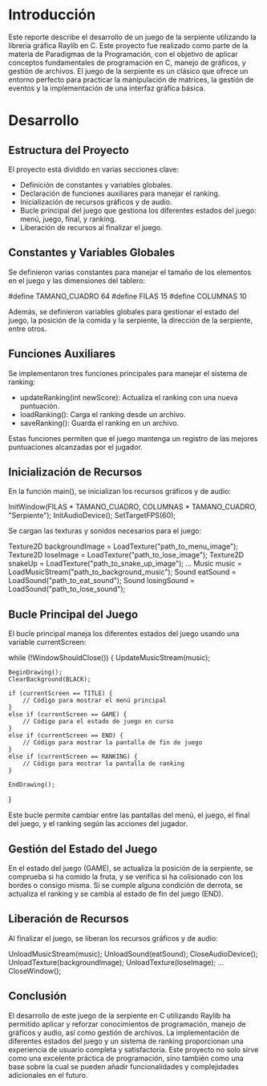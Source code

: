 # Introducción
Este reporte describe el desarrollo de un juego de la serpiente utilizando la librería gráfica Raylib en C. Este proyecto fue realizado como parte de la materia de Paradigmas de la Programación, con el objetivo de aplicar conceptos fundamentales de programación en C, manejo de gráficos, y gestión de archivos. El juego de la serpiente es un clásico que ofrece un entorno perfecto para practicar la manipulación de matrices, la gestión de eventos y la implementación de una interfaz gráfica básica.

# Desarrollo
## Estructura del Proyecto
El proyecto está dividido en varias secciones clave:

- Definición de constantes y variables globales.
- Declaración de funciones auxiliares para manejar el ranking.
- Inicialización de recursos gráficos y de audio.
- Bucle principal del juego que gestiona los diferentes estados del juego: menú, juego, final, y ranking.
- Liberación de recursos al finalizar el juego.

## Constantes y Variables Globales
Se definieron varias constantes para manejar el tamaño de los elementos en el juego y las dimensiones del tablero:

#define TAMANO_CUADRO 64
#define FILAS 15
#define COLUMNAS 10

Además, se definieron variables globales para gestionar el estado del juego, la posición de la comida y la serpiente, la dirección de la serpiente, entre otros.

## Funciones Auxiliares
Se implementaron tres funciones principales para manejar el sistema de ranking:

- updateRanking(int newScore): Actualiza el ranking con una nueva puntuación.
- loadRanking(): Carga el ranking desde un archivo.
- saveRanking(): Guarda el ranking en un archivo.

Estas funciones permiten que el juego mantenga un registro de las mejores puntuaciones alcanzadas por el jugador.

## Inicialización de Recursos
En la función main(), se inicializan los recursos gráficos y de audio:

InitWindow(FILAS * TAMANO_CUADRO, COLUMNAS * TAMANO_CUADRO, "Serpiente");
InitAudioDevice();
SetTargetFPS(60);

Se cargan las texturas y sonidos necesarios para el juego:

Texture2D backgroundImage = LoadTexture("path_to_menu_image");
Texture2D loseImage = LoadTexture("path_to_lose_image");
Texture2D snakeUp = LoadTexture("path_to_snake_up_image");
...
Music music = LoadMusicStream("path_to_background_music");
Sound eatSound = LoadSound("path_to_eat_sound");
Sound losingSound = LoadSound("path_to_lose_sound");

## Bucle Principal del Juego
El bucle principal maneja los diferentes estados del juego usando una variable currentScreen:

while (!WindowShouldClose())
{
    UpdateMusicStream(music);

    BeginDrawing();
    ClearBackground(BLACK);

    if (currentScreen == TITLE) {
        // Código para mostrar el menú principal
    }
    else if (currentScreen == GAME) {
        // Código para el estado de juego en curso
    }
    else if (currentScreen == END) {
        // Código para mostrar la pantalla de fin de juego
    }
    else if (currentScreen == RANKING) {
        // Código para mostrar la pantalla de ranking
    }

    EndDrawing();
}

Este bucle permite cambiar entre las pantallas del menú, el juego, el final del juego, y el ranking según las acciones del jugador.

## Gestión del Estado del Juego
En el estado del juego (GAME), se actualiza la posición de la serpiente, se comprueba si ha comido la fruta, y se verifica si ha colisionado con los bordes o consigo misma. Si se cumple alguna condición de derrota, se actualiza el ranking y se cambia al estado de fin del juego (END).

## Liberación de Recursos
Al finalizar el juego, se liberan los recursos gráficos y de audio:

UnloadMusicStream(music);
UnloadSound(eatSound);
CloseAudioDevice();
UnloadTexture(backgroundImage);
UnloadTexture(loseImage);
...
CloseWindow();

## Conclusión
El desarrollo de este juego de la serpiente en C utilizando Raylib ha permitido aplicar y reforzar conocimientos de programación, manejo de gráficos y audio, así como gestión de archivos. La implementación de diferentes estados del juego y un sistema de ranking proporcionan una experiencia de usuario completa y satisfactoria. Este proyecto no solo sirve como una excelente práctica de programación, sino también como una base sobre la cual se pueden añadir funcionalidades y complejidades adicionales en el futuro.






